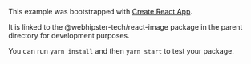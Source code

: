 This example was bootstrapped with [Create React App](https://github.com/facebook/create-react-app).

It is linked to the @webhipster-tech/react-image package in the parent directory for development purposes.

You can run `yarn install` and then `yarn start` to test your package.
